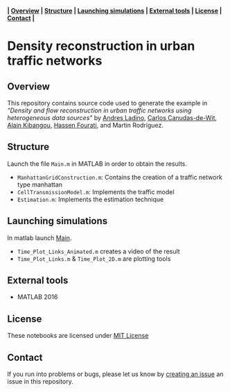 **| [Overview](#overview) | [Structure](#structure) | [Launching simulations](#launching-simulations) | [External tools](#external-tools) | [License](#license) | [Contact](#contact) |**

# Density reconstruction in urban traffic networks


## Overview 

This repository contains source code used to generate the example in *"Density and flow reconstruction in urban traffic networks using heterogeneous data sources"* by   [Andres Ladino](https://github.com/aladinoster), [Carlos Canudas-de-Wit](http://www.gipsa-lab.grenoble-inp.fr/~carlos.canudas-de-wit/), [Alain Kibangou](http://www.gipsa-lab.grenoble-inp.fr/~alain.kibangou/), [Hassen Fourati](http://www.gipsa-lab.grenoble-inp.fr/page_pro.php?vid=1442), and Martin Rodriguez. 

## Structure 

Launch the file `Main.m` in MATLAB in order to obtain the results. 

- `ManhattanGridConstruction.m`: Contains the creation of a traffic network type manhattan
-  `CellTransmissionModel.m`: Implements the traffic model 
- `Estimation.m`: Implements the estimation technique 

## Launching simulations 

In matlab launch [Main](Main.m). 

- `Time_Plot_Links_Animated.m` creates a video of the result 
- `Time_Plot_Links.m` & `Time_Plot_2D.m` are plotting tools 

## External tools

- MATLAB 2016

## License

These notebooks are licensed under [MIT License](https://github.com/aladinoster/density-reconstruction/blob/master/LICENSE.md)

## Contact 

If you run into problems or bugs, please let us know by [creating an issue](https://github.com/aladinoster/density-reconstruction/issues/new) an issue in this repository.